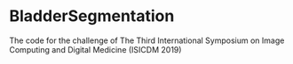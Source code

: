 # BladderSegmentation
The code for the challenge of The Third International Symposium on Image Computing and Digital Medicine (ISICDM 2019)
